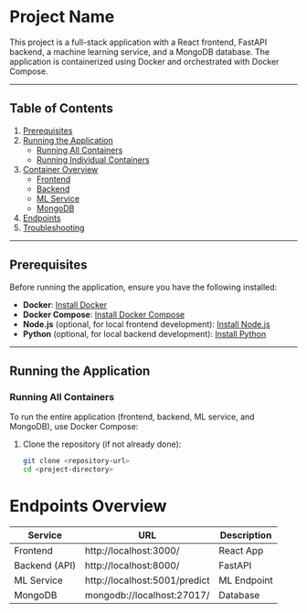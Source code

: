 # Project Name

This project is a full-stack application with a React frontend, FastAPI backend, a machine learning service, and a MongoDB database. The application is containerized using Docker and orchestrated with Docker Compose.

---

## Table of Contents
1. [Prerequisites](#prerequisites)
2. [Running the Application](#running-the-application)
   - [Running All Containers](#running-all-containers)
   - [Running Individual Containers](#running-individual-containers)
3. [Container Overview](#container-overview)
   - [Frontend](#frontend)
   - [Backend](#backend)
   - [ML Service](#ml-service)
   - [MongoDB](#mongodb)
4. [Endpoints](#endpoints)
5. [Troubleshooting](#troubleshooting)

---

## Prerequisites

Before running the application, ensure you have the following installed:

- **Docker**: [Install Docker](https://docs.docker.com/get-docker/)
- **Docker Compose**: [Install Docker Compose](https://docs.docker.com/compose/install/)
- **Node.js** (optional, for local frontend development): [Install Node.js](https://nodejs.org/)
- **Python** (optional, for local backend development): [Install Python](https://www.python.org/downloads/)

---

## Running the Application

### Running All Containers

To run the entire application (frontend, backend, ML service, and MongoDB), use Docker Compose:

1. Clone the repository (if not already done):
   ```bash
   git clone <repository-url>
   cd <project-directory>

# Endpoints Overview

| Service       | URL                          | Description       |
|---------------|------------------------------|-------------------|
| Frontend      | http://localhost:3000/       | React App         |
| Backend (API) | http://localhost:8000/       | FastAPI           |
| ML Service    | http://localhost:5001/predict| ML Endpoint       |
| MongoDB       | mongodb://localhost:27017/   | Database          |